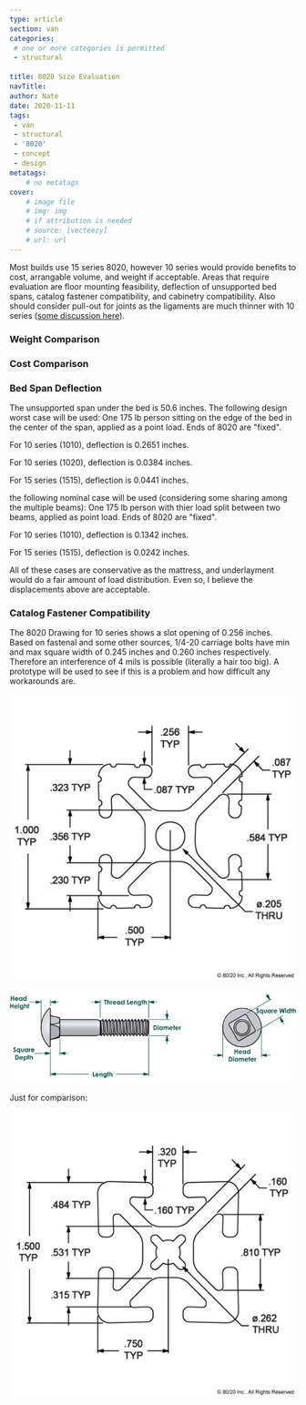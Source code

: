```yaml
---
type: article
section: van
categories: 
 # one or more categories is permitted
 - structural

title: 8020 Size Evaluation
navTitle:
author: Nate
date: 2020-11-11
tags:
 - van
 - structural
 - '8020'
 - concept
 - design
metatags:
	# no metatags
cover: 
	# image file
	# img: img
	# if attribution is needed
	# source: [vecteezy]
	# url: url
---
```



Most builds use 15 series 8020, however 10 series would provide benefits to cost, arrangable volume, and weight if acceptable.  Areas that require evaluation are floor mounting feasibility, deflection of unsupported bed spans, catalog fastener compatibility, and cabinetry compatibility.  Also should consider pull-out for joints as the ligaments are much thinner with 10 series ([some discussion here](https://www.fordtransitusaforum.com/threads/2020-awd-transit-van-build-with-8020.81650/post-1070708)).



### Weight Comparison

### Cost Comparison

### Bed Span Deflection

The unsupported span under the bed is 50.6 inches.  The following design worst case will be used: One 175 lb person sitting on the edge of the bed in the center of the span, applied as a point load.  Ends of 8020 are "fixed".

For 10 series (1010), deflection is 0.2651 inches.

For 10 series (1020), deflection is 0.0384 inches.

For 15 series (1515), deflection is 0.0441 inches.

the following nominal case will be used (considering some sharing among the multiple beams):  One 175 lb person with thier load split between two beams, applied as point load.  Ends of 8020 are "fixed".

For 10 series (1010), deflection is 0.1342 inches.

For 15 series (1515), deflection is 0.0242 inches.

All of these cases are conservative as the mattress, and underlayment would do a fair amount of load distribution.  Even so, I believe the displacements above are acceptable.

### Catalog Fastener Compatibility

The 8020 Drawing for 10 series shows a slot opening of 0.256 inches.  Based on fastenal and some other sources, 1/4-20 carriage bolts have min and max square width of 0.245 inches and 0.260 inches respectively.   Therefore an interference of 4 mils is possible (literally a hair too big).  A prototype will be used to see if this is a problem and how difficult any workarounds are.

![8020 10 Series](1010_dimension.jpg)

![Fastenal Dimensions](carriage-bolt-dimensions.jpg)

Just for comparison:

![1515 Series](1015_dimension.jpg)
